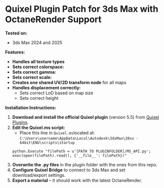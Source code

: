 # **Quixel Plugin Patch for 3ds Max with OctaneRender Support**

**Tested on:**  
- 3ds Max 2024 and 2025

**Features:**  
- **Handles all texture types**  
- **Sets correct colorspace:**  
- **Sets correct gamma:**  
- **Sets correct scale:**  
- **Creates one shared UV/2D transform node** for all maps  
- **Handles displacement correctly:**  
  - Sets correct LoD based on map size  
  - Sets correct height

**Installation Instructions:**  
1. **Download and install the official Quixel plugin** (version 5.5) from [Quixel Plugins](https://quixel.com/plugins/).  
2. **Edit the Quixel.ms script:**  
   - Place this line in `Quixel.ms`located at:  
     `C:\Users\username\AppData\Local\Autodesk\3dsMax\20xx - 64bit\ENU\scripts\startup`
   ```maxscript
   python.Execute "filePath = u'[PATH TO PLUGINFOLDER]/MS_API.py'; exec(open(filePath).read(), {'__file__': filePath})"
   ```
3. **Overwrite the .py files** in the plugin folder with the ones from this repo.  
4. **Configure Quixel Bridge** to connect to 3ds Max and set download/export settings.  
5. **Export a material** – it should work with the latest OctaneRender.
